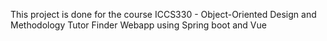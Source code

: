 This project is done for the course ICCS330 - Object-Oriented Design and Methodology
Tutor Finder Webapp using Spring boot and Vue
